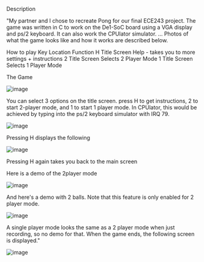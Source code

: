 Description

"My partner and I chose to recreate Pong for our final ECE243 project. The game was written in C to work on the De1-SoC board using a VGA display and ps/2 keyboard. It can also work the CPUlator simulator. ... Photos of what the game looks like and how it works are described below.

How to play
Key	Location	Function
H	Title Screen	Help - takes you to more settings + instructions
2	Title Screen	Selects 2 Player Mode
1	Title Screen	Selects 1 Player Mode

The Game

![image](https://user-images.githubusercontent.com/38224475/127269011-562135c5-c899-4f67-ae02-cbe56bd33d97.png)

You can select 3 options on the title screen. press H to get instructions, 2 to start 2-player mode, and 1 to start 1 player mode. In CPUlator, this would be achieved by typing into the ps/2 keyboard simulator with IRQ 79.

![image](https://user-images.githubusercontent.com/38224475/127269023-92fd8c46-8591-4e53-ad2e-5d4c6e278405.png)


Pressing H displays the following

![image](https://user-images.githubusercontent.com/38224475/127269029-56f34c0f-e237-4cdd-bc73-08504e1f8095.png)

Pressing H again takes you back to the main screen

Here is a demo of the 2player mode

![image](https://user-images.githubusercontent.com/38224475/127269038-0e7ca71a-e7a8-46c7-b10b-8df9e881b305.png)

And here's a demo with 2 balls. Note that this feature is only enabled for 2 player mode.

![image](https://user-images.githubusercontent.com/38224475/127269058-d17d7fc1-ea47-4881-a359-1d61b56a8478.png)

A single player mode looks the same as a 2 player mode when just recording, so no demo for that. When the game ends, the following screen is displayed."

![image](https://user-images.githubusercontent.com/38224475/127269066-013a80fc-485f-49e4-a00a-16e66c2c5550.png)


